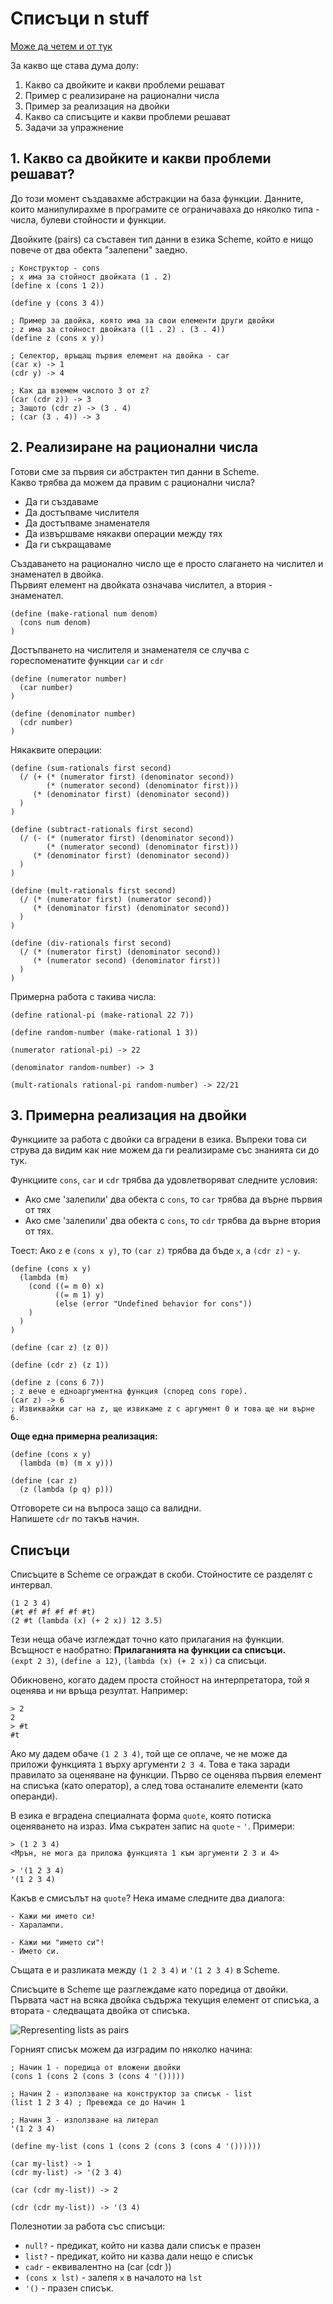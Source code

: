 # Списъци n stuff

[Може да четем и от тук](https://mitpress.mit.edu/sicp/full-text/book/book-Z-H-14.html#%_sec_2.1)

За какво ще става дума долу:
1. Какво са двойките и какви проблеми решават
2. Пример с реализиране на рационални числа
3. Пример за реализация на двойки
4. Какво са списъците и какви проблеми решават
5. Задачи за упражнение

## 1. Какво са двойките и какви проблеми решават?

До този момент създавахме абстракции на база функции. Данните, които манипулирахме в програмите
се ограничаваха до няколко типа - числа, булеви стойности и функции.

Двойките (pairs) са съставен тип данни в езика Scheme, който е нищо повече от два обекта "залепени" заедно.

```Racket
; Конструктор - cons
; x има за стойност двойката (1 . 2)
(define x (cons 1 2))

(define y (cons 3 4))

; Пример за двойка, която има за свои елементи други двойки
; z има за стойност двойката ((1 . 2) . (3 . 4))
(define z (cons x y))

; Селектор, връщащ първия елемент на двойка - car
(car x) -> 1
(cdr y) -> 4

; Как да вземем числото 3 от z?
(car (cdr z)) -> 3
; Защото (cdr z) -> (3 . 4)
; (car (3 . 4)) -> 3
```

## 2. Реализиране на рационални числа

Готови сме за първия си абстрактен тип данни в Scheme.  
Какво трябва да можем да правим с рационални числа?
* Да ги създаваме
* Да достъпваме числителя
* Да достъпваме знаменателя
* Да извършваме някакви операции между тях
* Да ги съкращаваме

Създаването на рационално число ще е просто слагането на числител и знаменател в двойка.  
Първият елемент на двойката означава числител, а втория - знаменател.

```Racket
(define (make-rational num denom)
  (cons num denom)
)
```

Достъпването на числителя и знаменателя се случва с гореспоменатите функции `car` и `cdr`

```Racket
(define (numerator number)
  (car number)
)

(define (denominator number)
  (cdr number)
)
```

Някаквите операции:
```Racket
(define (sum-rationals first second)
  (/ (+ (* (numerator first) (denominator second))
        (* (numerator second) (denominator first)))
     (* (denominator first) (denominator second))
  )
)

(define (subtract-rationals first second)
  (/ (- (* (numerator first) (denominator second))
        (* (numerator second) (denominator first)))
     (* (denominator first) (denominator second))
  )
)

(define (mult-rationals first second)
  (/ (* (numerator first) (numerator second))
     (* (denominator first) (denominator second))
  )
)

(define (div-rationals first second)
  (/ (* (numerator first) (denominator second))
     (* (numerator second) (denominator first))
  )
)
```

Примерна работа с такива числа:
```Racket
(define rational-pi (make-rational 22 7))

(define random-number (make-rational 1 3))

(numerator rational-pi) -> 22

(denominator random-number) -> 3

(mult-rationals rational-pi random-number) -> 22/21
```

## 3. Примерна реализация на двойки

Функциите за работа с двойки са вградени в езика. Въпреки това си струва да видим как ние можем да ги реализираме със знанията си до тук.

Функциите `cons`, `car` и `cdr` трябва да удовлетворяват следните условия:
* Ако сме 'залепили' два обекта с `cons`, то `car` трябва да върне първия от тях
* Ако сме 'залепили' два обекта с `cons`, то `cdr` трябва да върне втория от тях.

Тоест: Ако `z` e `(cons x y)`, то `(car z)` трябва да бъде `х`, а `(cdr z)` - `y`.

```Racket
(define (cons x y)
  (lambda (m)
    (cond ((= m 0) x)
          ((= m 1) y)
          (else (error "Undefined behavior for cons"))
    )
  )
)

(define (car z) (z 0))

(define (cdr z) (z 1))

(define z (cons 6 7))
; z вече е едноаргументна функция (според cons горе).
(car z) -> 6
; Извиквайки car на z, ще извикаме z с аргумент 0 и това ще ни върне 6.
```

**Още една примерна реализация:**

```Racket
(define (cons x y)
  (lambda (m) (m x y)))

(define (car z)
  (z (lambda (p q) p)))
```

Отговорете си на въпроса защо са валидни.  
Напишете `cdr` по такъв начин.

## Списъци

Списъците в Scheme се ограждат в скоби. Стойностите се разделят с интервал.
```Racket
(1 2 3 4)
(#t #f #f #f #f #t)
(2 #t (lambda (x) (+ 2 x)) 12 3.5)
```

 Тези неща обаче изглеждат точно като прилагания на функции.  
 Всъщност е наобратно: **Прилаганията на функции са списъци.**   
 `(expt 2 3)`, `(define a 12)`, `(lambda (x) (+ 2 x))` са списъци.  

 Обикновено, когато дадем проста стойност на интерпретатора, той я оценява и ни връща резултат. Например:
 ```Racket
> 2
2
> #t
#t
 ```
 Ако му дадем обаче `(1 2 3 4)`, той ще се оплаче, че не може да приложи функцията `1` върху аргументи `2 3 4`. Това е така заради правилато за оценяване на функции. Първо се оценява първия елемент на списъка (като оператор), а след това останалите елементи (като операнди).  

 В езика е вградена специалната форма `quote`, която потиска оценяването на израз. Има съкратен запис на `quote` - `'`. Примери:
 ```Racket
> (1 2 3 4)
<Мрън, не мога да приложа функцията 1 към аргументи 2 3 и 4>

> '(1 2 3 4)
'(1 2 3 4)
 ```

 Какъв е смисълът на `quote`? Нека имаме следните два диалога:
 ```
- Кажи ми името си!
- Харалампи.

- Кажи ми "името си"!
- Името си.
 ```

 Същата е и разликата между `(1 2 3 4)` и `'(1 2 3 4)` в Scheme.

Списъците в Scheme ще разглеждаме като поредица от двойки.  
Първата част на всяка двойка съдържа текущия елемент от списъка, а втората - следващата двойка от списъка.  


![Representing lists as pairs](https://mitpress.mit.edu/sicp/full-text/book/ch2-Z-G-13.gif)

Горният списък можем да изградим по няколко начина:
```Racket
; Начин 1 - поредица от вложени двойки
(cons 1 (cons 2 (cons 3 (cons 4 '()))))

; Начин 2 - използване на конструктор за списък - list
(list 1 2 3 4) ; Превежда се до Начин 1

; Начин 3 - използване на литерал
'(1 2 3 4)
```   

```Racket
(define my-list (cons 1 (cons 2 (cons 3 (cons 4 '())))))

(car my-list) -> 1
(cdr my-list) -> '(2 3 4)

(car (cdr my-list)) -> 2

(cdr (cdr my-list)) -> '(3 4)
```

Полезнотии за работа със списъци:
* `null?` - предикат, който ни казва дали списък е празен
* `list?` - предикат, който ни казва дали нещо е списък
* `cadr` - еквивалентно на (car (cdr ))
* `(cons x lst)` - залепя `x` в началото на `lst`
* `'()` - празен списък.
